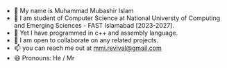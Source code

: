 - 👋 My name is Muhammad Mubashir Islam 
- 👀 I am student of Computer Science at National Universty of Computing and Emerging Sciences - FAST Islamabad [2023-2027].
- 🌱 Yet I have programmed in c++ and assembly language.
- 💞️ I am open to collaborate on any related projects.
- 📫 you can reach me out at mmi.revival@gmail.com
- 😄 Pronouns: He / Mr

<!---
Mubashir732/Mubashir732 is a ✨ special ✨ repository because its `README.md` (this file) appears on your GitHub profile.
You can click the Preview link to take a look at your changes.
--->
